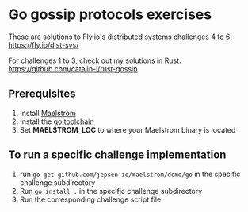 # Go gossip protocols exercises

These are solutions to Fly.io's distributed systems challenges 4 to 6: https://fly.io/dist-sys/

For challenges 1 to 3, check out my solutions in Rust: https://github.com/catalin-i/rust-gossip

## Prerequisites

1. Install [Maelstrom](https://github.com/jepsen-io/maelstrom)
2. Install the [go toolchain](https://go.dev/doc/install)
3. Set **MAELSTROM_LOC** to where your Maelstrom binary is located

## To run a specific challenge implementation

1. run `go get github.com/jepsen-io/maelstrom/demo/go` in the specific challenge subdirectory
2. Run `go install .` in the specific challenge subdirectory
3. Run the corresponding challenge script file
